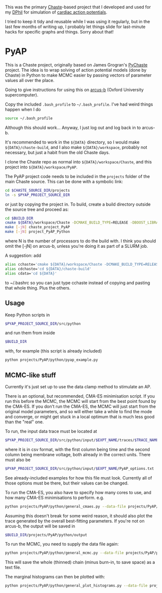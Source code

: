 This was the primary [Chaste](https://github.com/Chaste/Chaste)-based project that I developed and used for my [DPhil](https://rhjohnstone.github.io/dphil/) for simulation of [cardiac action potentials](https://en.wikipedia.org/wiki/Cardiac_action_potential).

I tried to keep it tidy and reusable while I was using it regularly, but in the last few months of writing up, I probably let things slide for last-minute hacks for specific graphs and things. Sorry about that!

# PyAP

This is a Chaste project, originally based on James Grogran's [PyChaste](https://github.com/jmsgrogan/PyChaste) project. The idea is to wrap solving of action potential models (done by Chaste) in Python to make MCMC easier by passing vectors of parameter values all over the place.

Going to give instructions for using this on [arcus-b](http://www.arc.ox.ac.uk/content/arcus-phase-b) (Oxford University supercomputer).

Copy the included `.bash_profile` to `~/.bash_profile`. I've had weird things happen when I do

```bash
source ~/.bash_profile
```

Although this should work... Anyway, I just log out and log back in to arcus-b.

It's recommended to work in the `${DATA}` directory, so I would make `${DATA}/chaste-build`, and I also make `${DATA}/workspace`, probably not necessary, but just a habit from the old Chaste days.

I clone the Chaste repo as normal into `${DATA}/workspace/Chaste`, and this project into `${DATA}/workspace/PyAP`.

The PyAP project code needs to be included in the `projects` folder of the main Chaste source. This can be done with a symbolic link:

```bash
cd $CHASTE_SOURCE_DIR/projects
ln -s $PYAP_PROJECT_SOURCE_DIR
```

or just by copying the project in. To build, create a build directory outside the source tree and proceed as:

```bash
cd $BUILD_DIR
cmake ${DATA}/workspace/Chaste -DCMAKE_BUILD_TYPE=RELEASE -DBOOST_LIBRARYDIR=/system/software/linux-x86_64/lib/boost/1_58_0/lib -DBOOST_INCLUDEDIR=/system/software/linux-x86_64/lib/boost/1_58_0/include -DBoost_NO_SYSTEM_PATHS=BOOL:ON -DBoost_NO_BOOST_CMAKE=BOOL:ON -DXERCESC_LIBRARY=/system/software/linux-x86_64/xerces-c/3.3.1/lib/libxerces-c.so -DXERCESC_INCLUDE=/system/software/linux-x86_64/xerces-c/3.3.1/include/ -DXSD_EXECUTABLE=/system/software/linux-x86_64/lib/xsd/3.3.0-1/bin/xsd -DChaste_ERROR_ON_WARNING=OFF -DChaste_USE_CVODE:BOOL=ON -DSUNDIALS_INCLUDE_DIR=/system/software/arcus-b/lib/sundials/mvapich2-2.0.1/2.5.0/double/include/sundials -DXSD_INCLUDE_DIR=/system/software/linux-x86_64/lib/xsd/3.3.0-1/include -DSUNDIALS_sundials_nvecserial_LIBRARY=/system/software/linux-x86_64/lib/cvode/2.7.0/lib/libsundials_nvecserial.so -DSUNDIALS_sundials_cvode_LIBRARY=/system/software/linux-x86_64/lib/cvode/2.7.0/lib/libsundials_cvode.so
make [-jN] chaste_project_PyAP
make [-jN] project_PyAP_Python
```

where N is the number of processors to do the build with. I think you should omit the [-jN] on arcus-b, unless you're doing it as part of a SLURM job.

A suggestion: add
```bash
alias cchaste='cmake ${DATA}/workspace/Chaste -DCMAKE_BUILD_TYPE=RELEASE -DBOOST_LIBRARYDIR=/system/software/linux-x86_64/lib/boost/1_58_0/lib -DBOOST_INCLUDEDIR=/system/software/linux-x86_64/lib/boost/1_58_0/include -DBoost_NO_SYSTEM_PATHS=BOOL:ON -DBoost_NO_BOOST_CMAKE=BOOL:ON -DXERCESC_LIBRARY=/system/software/linux-x86_64/xerces-c/3.3.1/lib/libxerces-c.so -DXERCESC_INCLUDE=/system/software/linux-x86_64/xerces-c/3.3.1/include/ -DXSD_EXECUTABLE=/system/software/linux-x86_64/lib/xsd/3.3.0-1/bin/xsd -DChaste_ERROR_ON_WARNING=OFF -DChaste_USE_CVODE:BOOL=ON -DSUNDIALS_INCLUDE_DIR=/system/software/arcus-b/lib/sundials/mvapich2-2.0.1/2.5.0/double/include/sundials -DXSD_INCLUDE_DIR=/system/software/linux-x86_64/lib/xsd/3.3.0-1/include -DSUNDIALS_sundials_nvecserial_LIBRARY=/system/software/linux-x86_64/lib/cvode/2.7.0/lib/libsundials_nvecserial.so -DSUNDIALS_sundials_cvode_LIBRARY=/system/software/linux-x86_64/lib/cvode/2.7.0/lib/libsundials_cvode.so'
alias cdchaste='cd ${DATA}/chaste-build'
alias cdata='cd ${DATA}'
```

to ~/.bashrc so you can just type cchaste instead of copying and pasting that whole thing. Plus the others.

## Usage

Keep Python scripts in
```bash
$PYAP_PROJECT_SOURCE_DIR/src/python
```

and run them from inside
```bash
$BUILD_DIR
```

with, for example (this script is already included)
```bash
python projects/PyAP/python/pyap_example.py
```

## MCMC-like stuff

Currently it's just set up to use the data clamp method to stimulate an AP.

There is an optional, but recommended, CMA-ES minimisation script. If you run this before the MCMC, the MCMC will start from the best point found by the CMA-ES. If you don't run the CMA-ES, the MCMC will just start from the original model parameters, and so will either take a while to find the mode and converge, or might get stuck in a local optimum that is much less good than the "real" one.

To run, the input data trace must be located at
```bash
$PYAP_PROJECT_SOURCE_DIR/src/python/input/$EXPT_NAME/traces/$TRACE_NAME.csv
```
where it is in csv format, with the first column being time and the second column being membrane voltage, both already in the correct units.
There must also be

```bash
$PYAP_PROJECT_SOURCE_DIR/src/python/input/$EXPT_NAME/PyAP_options.txt
```
See already-included examples for how this file must look. Currently all of those options must be there, but their values can be changed.

To run the CMA-ES, you also have to specify how many cores to use, and how many CMA-ES minimisations to perform. e.g.
```bash
python projects/PyAP/python/general_cmaes.py --data-file projects/PyAP/python/input/$EXPT_NAME/traces/$TRACE_NAME.csv --num-cores 3 --num-runs 9
```
Assuming this doesn't break for some weird reason, it should also plot the trace generated by the overall best-fitting parameters.
If you're not on arcus-b, the output will be saved in
```bash
$BUILD_DIR/projects/PyAP/python/output
```

To run the MCMC, you need to supply the data file again:
```bash
python projects/PyAP/python/general_mcmc.py --data-file projects/PyAP/python/input/$EXPT_NAME/traces/$TRACE_NAME.csv
```
This will save the whole (thinned) chain (minus burn-in, to save space) as a text file.

The marginal histograms can then be plotted with:
```bash
python projects/PyAP/python/general_plot_histograms.py --data-file projects/PyAP/python/input/$EXPT_NAME/traces/$TRACE_NAME.csv
```
